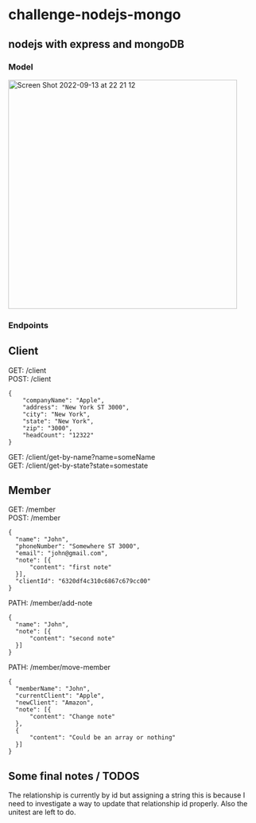 # challenge-nodejs-mongo


## nodejs with express and mongoDB

### Model

<img width="460" alt="Screen Shot 2022-09-13 at 22 21 12" src="https://user-images.githubusercontent.com/36522982/190037376-080964ac-bf4a-4ac3-aeb4-3f5db87fb2bd.png">


### Endpoints

  ## Client
  GET: /client </br>
  POST: /client
````
{
    "companyName": "Apple",
    "address": "New York ST 3000",
    "city": "New York",
    "state": "New York",
    "zip": "3000",
    "headCount": "12322"
}
````
GET: /client/get-by-name?name=someName </br>
GET: /client/get-by-state?state=somestate

  ## Member
  
  GET: /member </br>
  POST: /member
  ````
  {
    "name": "John",
    "phoneNumber": "Somewhere ST 3000",
    "email": "john@gmail.com",
    "note": [{
        "content": "first note"
    }],
    "clientId": "6320df4c310c6867c679cc00"
  }
  ````
  PATH: /member/add-note
  ````
  {
    "name": "John",
    "note": [{
        "content": "second note"
    }]
  }
  ````
  PATH: /member/move-member
  ````
  {
    "memberName": "John",
    "currentClient": "Apple",
    "newClient": "Amazon",
    "note": [{
        "content": "Change note"
    },
    {
        "content": "Could be an array or nothing"
    }]
  }
  ````
  
  ## Some final notes / TODOS
  
  The relationship is currently by id but assigning a string this is because I need to investigate a way to update that relationship id properly.
  Also the unitest are left to do.
